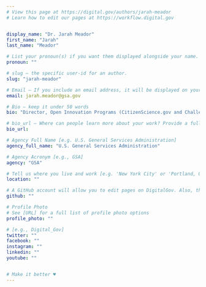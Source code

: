 ```yaml
---
# View this page at https://digital.gov/authors/jarah-meador
# Learn how to edit our pages at https://workflow.digital.gov


display_name: "Dr. Jarah Meador"
first_name: "Jarah"
last_name: "Meador"

# List your pronoun(s) if you want them displayed alongside your name. If blank, we'll use just your name. Learn more http://mypronouns.org
pronoun: ""

# slug — the specific user-id for an author.
slug: "jarah-meador"

# Email — If you include an email address, it will be displayed on your profile page
email: jarah.meador@gsa.gov

# Bio — keep it under 50 words
bio: "Director, Open Innovation Programs (CitizenScience.gov and Challenge.gov)."

# bio_url — Where can people learn more about your work? Provide a full URL [e.g. 'https://www.example.gov/']
bio_url:

# Agency Full Name [e.g. U.S. General Services Administration]
agency_full_name: "U.S. General Services Administration"

# Agency Acronym [e.g., GSA]
agency: "GSA"

# Tell us where you live and work [e.g. 'New York City' or 'Portland, OR']
location: ""

# A GitHub account will allow you to edit pages on DigitalGov. Also, the image used in your GitHub account can be used to populate your digital.gov profile photo. Learn more about getting a Github account at [URL]
github: ""

# Profile Photo
# See [URL] for a full list of profile photo options
profile_photo: ""

# [e.g., Digital_Gov]
twitter: ""
facebook: ""
instagram: ""
linkedin: ""
youtube: ""


# Make it better ♥
---
```

